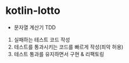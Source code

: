 # kotlin-lotto

* 문자열 계산기 TDD

1. 실패하는 테스트 코드 작성
2. 테스트를 통과시키는 코드를 빠르게 작성(죄악 허용)
3. 테스트 통과를 유지하면서 구현 & 리팩토링